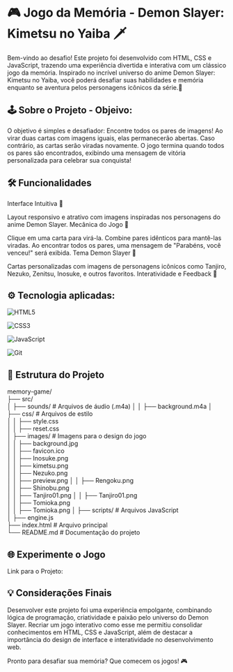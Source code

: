 # 🎮 Jogo da Memória - Demon Slayer: Kimetsu no Yaiba 🗡️

Bem-vindo ao desafio! Este projeto foi desenvolvido com HTML, CSS e JavaScript, trazendo uma experiência divertida e interativa com um clássico jogo da memória. Inspirado no incrível universo do anime Demon Slayer: Kimetsu no Yaiba, você poderá desafiar suas habilidades e memória enquanto se aventura pelos personagens icônicos da série.🚀

## 🕹️ Sobre o Projeto - Objeivo:

O objetivo é simples e desafiador:
Encontre todos os pares de imagens!
Ao virar duas cartas com imagens iguais, elas permanecerão abertas. Caso contrário, as cartas serão viradas novamente. O jogo termina quando todos os pares são encontrados, exibindo uma mensagem de vitória personalizada para celebrar sua conquista!

## 🛠️ Funcionalidades

Interface Intuitiva 📸

Layout responsivo e atrativo com imagens inspiradas nos personagens do anime Demon Slayer.
Mecânica do Jogo 🧩

Clique em uma carta para virá-la.
Combine pares idênticos para mantê-las viradas.
Ao encontrar todos os pares, uma mensagem de "Parabéns, você venceu!" será exibida.
Tema Demon Slayer 🌸

Cartas personalizadas com imagens de personagens icônicos como Tanjiro, Nezuko, Zenitsu, Inosuke, e outros favoritos.
Interatividade e Feedback 🚀

## ⚙️ Tecnologia aplicadas:

![HTML5](https://img.shields.io/badge/HTML5-E34F26?style=for-the-badge&logo=html5&logoColor=white)

![CSS3](https://img.shields.io/badge/CSS3-1572B6?style=for-the-badge&logo=css3&logoColor=white)

![JavaScript](https://img.shields.io/badge/javascript-%23323330.svg?style=for-the-badge&logo=javascript&logoColor=%23F7DF1E)

![Git](https://img.shields.io/badge/GIT-E44C30?style=for-the-badge&logo=git&logoColor=white)

## 🎨 Estrutura do Projeto

memory-game/  
├── src/  
│ ├── sounds/ # Arquivos de áudio (.m4a)
│ │ ├── background.m4a
│ ├── css/ # Arquivos de estilo  
│ │ ├── style.css  
│ │ ├── reset.css  
│ ├── images/ # Imagens para o design do jogo  
│ │ ├── background.jpg  
│ │ ├── favicon.ico  
│ │ ├── Inosuke.png  
│ │ ├── kimetsu.png  
│ │ ├── Nezuko.png  
│ │ ├── preview.png
│ │ ├── Rengoku.png  
│ │ ├── Shinobu.png  
│ │ ├── Tanjiro01.png
│ │ ├── Tanjiro01.png  
│ │ ├── Tomioka.png  
│ │ ├── Tomioka.png
│ ├── scripts/ # Arquivos JavaScript  
│ ├── engine.js  
├── index.html # Arquivo principal  
└── README.md # Documentação do projeto

## 🌐 Experimente o Jogo

Link para o Projeto:

## 💡 Considerações Finais

Desenvolver este projeto foi uma experiência empolgante, combinando lógica de programação, criatividade e paixão pelo universo do Demon Slayer. Recriar um jogo interativo como esse me permitiu consolidar conhecimentos em HTML, CSS e JavaScript, além de destacar a importância do design de interface e interatividade no desenvolvimento web.

Pronto para desafiar sua memória? Que comecem os jogos! 🎮

